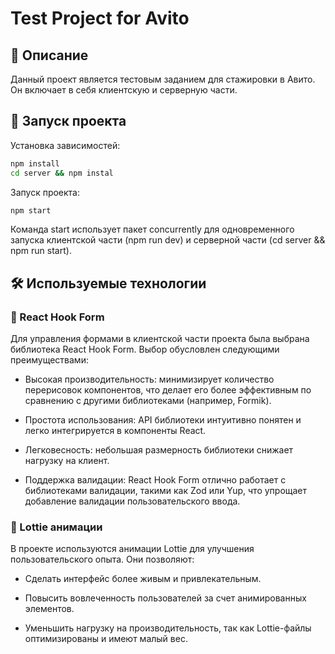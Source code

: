 # Test Project for Avito

## 📌 Описание

Данный проект является тестовым заданием для стажировки в Авито. Он включает в себя клиентскую и серверную части.

## 🚀 Запуск проекта

Установка зависимостей:
   ```bash
  npm install
  cd server && npm instal
   ```
Запуск проекта:

   ```bash
 npm start
   ```

Команда start использует пакет concurrently для одновременного запуска клиентской части (npm run dev) и серверной части (cd server && npm run start).

## 🛠 Используемые технологии

### 🔹 React Hook Form

Для управления формами в клиентской части проекта была выбрана библиотека React Hook Form. Выбор обусловлен следующими преимуществами:

- Высокая производительность: минимизирует количество перерисовок компонентов, что делает его более эффективным по сравнению с другими библиотеками (например, Formik).

- Простота использования: API библиотеки интуитивно понятен и легко интегрируется в компоненты React.

- Легковесность: небольшая размерность библиотеки снижает нагрузку на клиент.

- Поддержка валидации: React Hook Form отлично работает с библиотеками валидации, такими как Zod или Yup, что упрощает добавление валидации пользовательского ввода.

### 🔹 Lottie анимации

В проекте используются анимации Lottie для улучшения пользовательского опыта. Они позволяют:

- Сделать интерфейс более живым и привлекательным.

- Повысить вовлеченность пользователей за счет анимированных элементов.

- Уменьшить нагрузку на производительность, так как Lottie-файлы оптимизированы и имеют малый вес.


